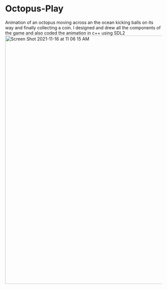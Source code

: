 # Octopus-Play
Animation of an octopus moving across an the ocean kicking balls on its way and finally collecting a coin.
I designed and drew all the components of the game and also coded the animation in c++ using SDL2
<img width="800" alt="Screen Shot 2021-11-16 at 11 06 15 AM" src="https://user-images.githubusercontent.com/78942073/142021530-dded48f1-c1f9-4d6a-b6b7-584b3e50fcae.png">
